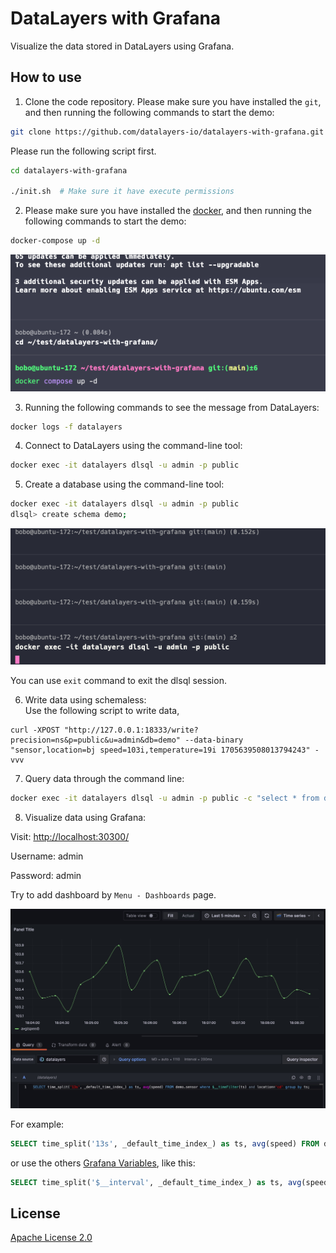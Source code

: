 # DataLayers with Grafana
Visualize the data stored in DataLayers using Grafana.

## How to use

1. Clone the code repository. Please make sure you have installed the `git`, and then running the following commands to start the demo:

  ```bash
  git clone https://github.com/datalayers-io/datalayers-with-grafana.git
  ```
  Please run the following script first.
  ```bash
  cd datalayers-with-grafana
  
  ./init.sh  # Make sure it have execute permissions
  ```

2. Please make sure you have installed the [docker](https://www.docker.com/), and then running the following commands to start the demo:

  ```bash
  docker-compose up -d
  ```

  ![docker-compose up -d](./static/images/docker_compose.gif)


3. Running the following commands to see the message from DataLayers:

  ```bash
  docker logs -f datalayers
  ```

4. Connect to DataLayers using the command-line tool:

  ```bash
  docker exec -it datalayers dlsql -u admin -p public
  ```

5. Create a database using the command-line tool:

  ```bash
  docker exec -it datalayers dlsql -u admin -p public
  dlsql> create schema demo;
  ```

  ![create schema demo](./static/images/create_schema.gif)

  You can use `exit` command to exit the dlsql session.

6. Write data using schemaless:  
Use the following script to write data,
```
curl -XPOST "http://127.0.0.1:18333/write?precision=ns&p=public&u=admin&db=demo" --data-binary "sensor,location=bj speed=103i,temperature=19i 1705639508013794243" -vvv
```

7. Query data through the command line:

  ```bash
  docker exec -it datalayers dlsql -u admin -p public -c "select * from demo.sensor limit 10"
  ```

8. Visualize data using Grafana:

  Visit: [http://localhost:30300/](http://localhost:30300/)

  Username: admin
  
  Password: admin


  Try to add dashboard by `Menu - Dashboards` page.

   ![add dashboard](./static/images/dashboard.jpg)
   
   For example:
   
   ``` sql
   SELECT time_split('13s', _default_time_index_) as ts, avg(speed) FROM demo.sensor where $__timeFilter(ts) and location='cd' group by ts;
   ```
   or use the others [Grafana Variables](https://grafana.com/docs/grafana/latest/dashboards/variables/add-template-variables/#global-variables), like this:

   ``` sql
   SELECT time_split('$__interval', _default_time_index_) as ts, avg(speed) FROM demo.sensor where $__timeFilter(ts) and location='cd' group by ts;
   ```

## License

[Apache License 2.0](./LICENSE)
